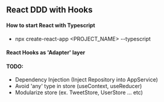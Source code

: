 ## React DDD with Hooks

#### How to start React with Typescript
- npx create-react-app <PROJECT_NAME> --typescript

#### React Hooks as 'Adapter' layer

#### TODO:
- Dependency Injection (Inject Repository into AppService)
- Avoid 'any' type in store (useContext, useReducer)
- Modularize store (ex. TweetStore, UserStore ... etc)
